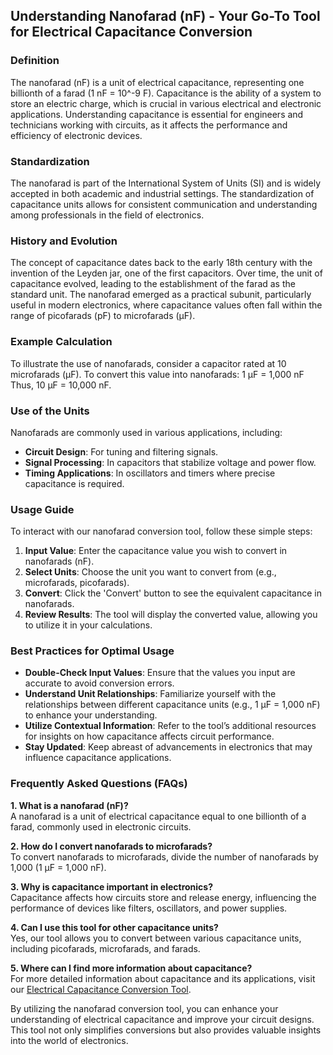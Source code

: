 ## Understanding Nanofarad (nF) - Your Go-To Tool for Electrical Capacitance Conversion

### Definition
The nanofarad (nF) is a unit of electrical capacitance, representing one billionth of a farad (1 nF = 10^-9 F). Capacitance is the ability of a system to store an electric charge, which is crucial in various electrical and electronic applications. Understanding capacitance is essential for engineers and technicians working with circuits, as it affects the performance and efficiency of electronic devices.

### Standardization
The nanofarad is part of the International System of Units (SI) and is widely accepted in both academic and industrial settings. The standardization of capacitance units allows for consistent communication and understanding among professionals in the field of electronics.

### History and Evolution
The concept of capacitance dates back to the early 18th century with the invention of the Leyden jar, one of the first capacitors. Over time, the unit of capacitance evolved, leading to the establishment of the farad as the standard unit. The nanofarad emerged as a practical subunit, particularly useful in modern electronics, where capacitance values often fall within the range of picofarads (pF) to microfarads (μF).

### Example Calculation
To illustrate the use of nanofarads, consider a capacitor rated at 10 microfarads (μF). To convert this value into nanofarads:
1 μF = 1,000 nF
Thus, 10 μF = 10,000 nF.

### Use of the Units
Nanofarads are commonly used in various applications, including:
- **Circuit Design**: For tuning and filtering signals.
- **Signal Processing**: In capacitors that stabilize voltage and power flow.
- **Timing Applications**: In oscillators and timers where precise capacitance is required.

### Usage Guide
To interact with our nanofarad conversion tool, follow these simple steps:
1. **Input Value**: Enter the capacitance value you wish to convert in nanofarads (nF).
2. **Select Units**: Choose the unit you want to convert from (e.g., microfarads, picofarads).
3. **Convert**: Click the 'Convert' button to see the equivalent capacitance in nanofarads.
4. **Review Results**: The tool will display the converted value, allowing you to utilize it in your calculations.

### Best Practices for Optimal Usage
- **Double-Check Input Values**: Ensure that the values you input are accurate to avoid conversion errors.
- **Understand Unit Relationships**: Familiarize yourself with the relationships between different capacitance units (e.g., 1 μF = 1,000 nF) to enhance your understanding.
- **Utilize Contextual Information**: Refer to the tool’s additional resources for insights on how capacitance affects circuit performance.
- **Stay Updated**: Keep abreast of advancements in electronics that may influence capacitance applications.

### Frequently Asked Questions (FAQs)

**1. What is a nanofarad (nF)?**  
A nanofarad is a unit of electrical capacitance equal to one billionth of a farad, commonly used in electronic circuits.

**2. How do I convert nanofarads to microfarads?**  
To convert nanofarads to microfarads, divide the number of nanofarads by 1,000 (1 μF = 1,000 nF).

**3. Why is capacitance important in electronics?**  
Capacitance affects how circuits store and release energy, influencing the performance of devices like filters, oscillators, and power supplies.

**4. Can I use this tool for other capacitance units?**  
Yes, our tool allows you to convert between various capacitance units, including picofarads, microfarads, and farads.

**5. Where can I find more information about capacitance?**  
For more detailed information about capacitance and its applications, visit our [Electrical Capacitance Conversion Tool](https://www.inayam.co/unit-converter/electrical_capacitance).

By utilizing the nanofarad conversion tool, you can enhance your understanding of electrical capacitance and improve your circuit designs. This tool not only simplifies conversions but also provides valuable insights into the world of electronics.